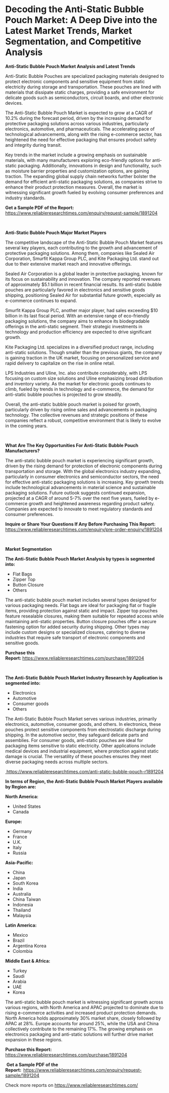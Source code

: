 <p><h1>Decoding the Anti-Static Bubble Pouch Market: A Deep Dive into the Latest Market Trends, Market Segmentation, and Competitive Analysis</h1></p><p><strong>Anti-Static Bubble Pouch Market Analysis and Latest Trends</strong></p>
<p><p>Anti-Static Bubble Pouches are specialized packaging materials designed to protect electronic components and sensitive equipment from static electricity during storage and transportation. These pouches are lined with materials that dissipate static charges, providing a safe environment for delicate goods such as semiconductors, circuit boards, and other electronic devices. </p><p>The Anti-Static Bubble Pouch Market is expected to grow at a CAGR of 10.2% during the forecast period, driven by the increasing demand for protective packaging solutions across various industries, particularly electronics, automotive, and pharmaceuticals. The accelerating pace of technological advancements, along with the rising e-commerce sector, has heightened the need for effective packaging that ensures product safety and integrity during transit. </p><p>Key trends in the market include a growing emphasis on sustainable materials, with many manufacturers exploring eco-friendly options for anti-static packaging. Additionally, innovations in design and functionality, such as moisture barrier properties and customization options, are gaining traction. The expanding global supply chain networks further bolster the demand for efficient anti-static packaging solutions, as companies strive to enhance their product protection measures. Overall, the market is witnessing significant growth fueled by evolving consumer preferences and industry standards.</p></p>
<p><strong>Get a Sample PDF of the Report:&nbsp;</strong> <a href="https://www.reliableresearchtimes.com/enquiry/request-sample/1891204?utm_campaign=2007&utm_medium=2&utm_source=Github&utm_content=ia&utm_term=14012025&utm_id=anti-static-bubble-pouch">https://www.reliableresearchtimes.com/enquiry/request-sample/1891204</a></p>
<p>&nbsp;</p>
<p><strong>Anti-Static Bubble Pouch Major Market Players</strong></p>
<p><p>The competitive landscape of the Anti-Static Bubble Pouch Market features several key players, each contributing to the growth and advancement of protective packaging solutions. Among them, companies like Sealed Air Corporation, Smurfit Kappa Group PLC, and Kite Packaging Ltd. stand out due to their extensive market reach and innovative offerings.</p><p>Sealed Air Corporation is a global leader in protective packaging, known for its focus on sustainability and innovation. The company reported revenues of approximately $5.1 billion in recent financial results. Its anti-static bubble pouches are particularly favored in electronics and sensitive goods shipping, positioning Sealed Air for substantial future growth, especially as e-commerce continues to expand.</p><p>Smurfit Kappa Group PLC, another major player, had sales exceeding $10 billion in its last fiscal period. With an extensive range of eco-friendly packaging solutions, the company aims to enhance its biodegradable offerings in the anti-static segment. Their strategic investments in technology and production efficiency are expected to drive significant growth.</p><p>Kite Packaging Ltd. specializes in a diversified product range, including anti-static solutions. Though smaller than the previous giants, the company is gaining traction in the UK market, focusing on personalized service and rapid delivery to capitalize on the rise in online retail.</p><p>LPS Industries and Uline, Inc. also contribute considerably, with LPS focusing on custom size solutions and Uline emphasizing broad distribution and inventory variety. As the market for electronic goods continues to climb, fueled by trends in technology and e-commerce, the demand for anti-static bubble pouches is projected to grow steadily.</p><p>Overall, the anti-static bubble pouch market is poised for growth, particularly driven by rising online sales and advancements in packaging technology. The collective revenues and strategic positions of these companies reflect a robust, competitive environment that is likely to evolve in the coming years.</p></p>
<p>&nbsp;</p>
<p><strong>What Are The Key Opportunities For Anti-Static Bubble Pouch Manufacturers?</strong></p>
<p><p>The anti-static bubble pouch market is experiencing significant growth, driven by the rising demand for protection of electronic components during transportation and storage. With the global electronics industry expanding, particularly in consumer electronics and semiconductor sectors, the need for effective anti-static packaging solutions is increasing. Key growth trends include technological advancements in material science and sustainable packaging solutions. Future outlook suggests continued expansion, projected at a CAGR of around 5-7% over the next five years, fueled by e-commerce growth and heightened awareness regarding product safety. Companies are expected to innovate to meet regulatory standards and consumer preferences.</p></p>
<p><strong>Inquire or Share Your Questions If Any Before Purchasing This Report:</strong> <a href="https://www.reliableresearchtimes.com/enquiry/pre-order-enquiry/1891204?utm_campaign=2007&utm_medium=2&utm_source=Github&utm_content=ia&utm_term=14012025&utm_id=anti-static-bubble-pouch">https://www.reliableresearchtimes.com/enquiry/pre-order-enquiry/1891204</a></p>
<p>&nbsp;</p>
<p><strong>Market Segmentation</strong></p>
<p><strong>The Anti-Static Bubble Pouch Market Analysis by types is segmented into:</strong></p>
<p><ul><li>Flat Bags</li><li>Zipper Top</li><li>Button Closure</li><li>Others</li></ul></p>
<p><p>The anti-static bubble pouch market includes several types designed for various packaging needs. Flat bags are ideal for packaging flat or fragile items, providing protection against static and impact. Zipper top pouches feature resealable closures, making them suitable for repeated access while maintaining anti-static properties. Button closure pouches offer a secure fastening option for added security during shipping. Other types may include custom designs or specialized closures, catering to diverse industries that require safe transport of electronic components and sensitive goods.</p></p>
<p><strong>Purchase this Report:&nbsp;</strong><a href="https://www.reliableresearchtimes.com/purchase/1891204?utm_campaign=2007&utm_medium=2&utm_source=Github&utm_content=ia&utm_term=14012025&utm_id=anti-static-bubble-pouch">https://www.reliableresearchtimes.com/purchase/1891204</a></p>
<p>&nbsp;</p>
<p><strong>The Anti-Static Bubble Pouch Market Industry Research by Application is segmented into:</strong></p>
<p><ul><li>Electronics</li><li>Automotive</li><li>Consumer goods</li><li>Others</li></ul></p>
<p><p>The Anti-Static Bubble Pouch Market serves various industries, primarily electronics, automotive, consumer goods, and others. In electronics, these pouches protect sensitive components from electrostatic discharge during shipping. In the automotive sector, they safeguard delicate parts and assemblies. For consumer goods, anti-static pouches are ideal for packaging items sensitive to static electricity. Other applications include medical devices and industrial equipment, where protection against static damage is crucial. The versatility of these pouches ensures they meet diverse packaging needs across multiple sectors.</p></p>
<p><a href="https://www.reliableresearchtimes.com/anti-static-bubble-pouch-r1891204?utm_campaign=2007&utm_medium=2&utm_source=Github&utm_content=ia&utm_term=14012025&utm_id=anti-static-bubble-pouch">&nbsp;https://www.reliableresearchtimes.com/anti-static-bubble-pouch-r1891204</a></p>
<p><strong>In terms of Region, the Anti-Static Bubble Pouch Market Players available by Region are:</strong></p>
<p>
    <p> <strong> North America: </strong>
        <ul>
            <li>United States</li>
            <li>Canada</li>
        </ul>
        </p> 
    <p> <strong> Europe: </strong>
        <ul>
            <li>Germany</li>
            <li>France</li>
            <li>U.K.</li>
            <li>Italy</li>
            <li>Russia</li>
        </ul>
        </p> 
    <p> <strong> Asia-Pacific: </strong>
        <ul>
            <li>China</li>
            <li>Japan</li>
            <li>South Korea</li>
            <li>India</li>
            <li>Australia</li>
            <li>China Taiwan</li>
            <li>Indonesia</li>
            <li>Thailand</li>
            <li>Malaysia</li>
        </ul>
        </p> 
    <p> <strong> Latin America: </strong>
        <ul>
            <li>Mexico</li>
            <li>Brazil</li>
            <li>Argentina Korea</li>
            <li>Colombia</li>
        </ul>
        </p> 
    <p> <strong> Middle East & Africa: </strong>
        <ul>
            <li>Turkey</li>
            <li>Saudi</li>
            <li>Arabia</li>
            <li>UAE</li>
            <li>Korea</li>
        </ul>
    </p>
    </p>
<p><p>The anti-static bubble pouch market is witnessing significant growth across various regions, with North America and APAC projected to dominate due to rising e-commerce activities and increased product protection demands. North America holds approximately 30% market share, closely followed by APAC at 28%. Europe accounts for around 25%, while the USA and China collectively contribute to the remaining 17%. The growing emphasis on electronics packaging and anti-static solutions will further drive market expansion in these regions.</p></p>
<p><strong>Purchase this Report: </strong><a href="https://www.reliableresearchtimes.com/purchase/1891204?utm_campaign=2007&utm_medium=2&utm_source=Github&utm_content=ia&utm_term=14012025&utm_id=anti-static-bubble-pouch">https://www.reliableresearchtimes.com/purchase/1891204</a></p>
<p>&nbsp;<strong>Get a Sample PDF of the Report:&nbsp;&nbsp;</strong><a href="https://www.reliableresearchtimes.com/enquiry/request-sample/1891204?utm_campaign=2007&utm_medium=2&utm_source=Github&utm_content=ia&utm_term=14012025&utm_id=anti-static-bubble-pouch">https://www.reliableresearchtimes.com/enquiry/request-sample/1891204</a></p>
<p><strong></strong></p>
<p>Check more reports on <a href="https://www.reliableresearchtimes.com/?utm_campaign=2007&utm_medium=2&utm_source=Github&utm_content=ia&utm_term=14012025&utm_id=anti-static-bubble-pouch">https://www.reliableresearchtimes.com/</a></p>